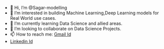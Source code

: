 - 👋 Hi, I’m @Sagar-modelling
- 👀 I’m interested in building Machine Learning,Deep Learning models for Real World use cases.
- 🌱 I’m currently learning Data Science and allied areas.
- 💞️ I’m looking to collaborate on Data Science Projects.
- 📫 How to reach me: [Gmail Id](sagariit.kanpur1@gmail.com)
- [Linkedin Id](https://www.linkedin.com/in/sagar-kandpal-4942491a9/?originalSubdomain=in)

<!---
Sagar-modelling/Sagar-modelling is a ✨ special ✨ repository because its `README.md` (this file) appears on your GitHub profile.
You can click the Preview link to take a look at your changes.
--->
